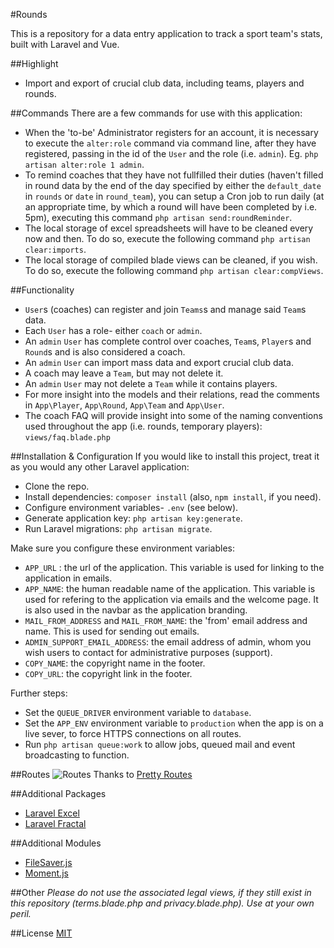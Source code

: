 #Rounds

This is a repository for a data entry application to track a sport team's stats, built with Laravel and Vue.

##Highlight
- Import and export of crucial club data, including teams, players and rounds.

##Commands
There are a few commands for use with this application:
- When the 'to-be' Administrator registers for an account, it is necessary to execute the ```alter:role``` command via command line, after they have registered, passing in the id of the ```User``` and the role (i.e. ```admin```). Eg. ```php artisan alter:role 1 admin```.
- To remind coaches that they have not fullfilled their duties (haven't filled in round data by the end of the day specified by either the ```default_date``` in ```rounds``` or ```date``` in ```round_team```), you can setup a Cron job to run daily (at an appropriate time, by which a round will have been completed by i.e. 5pm), executing this command ```php artisan send:roundReminder```.
- The local storage of excel spreadsheets will have to be cleaned every now and then. To do so, execute the following command ```php artisan clear:imports```.
- The local storage of compiled blade views can be cleaned, if you wish. To do so, execute the following command ```php artisan clear:compViews```.

##Functionality
- ```User```s (coaches) can register and join ```Teams```s and manage said ```Team```s data.
- Each ```User``` has a role- either ```coach``` or ```admin```.
- An ```admin``` ```User``` has complete control over coaches, ```Team```s, ```Player```s and ```Round```s and is also considered a coach.
- An ```admin``` ```User``` can import mass data and export crucial club data.
- A coach may leave a ```Team```, but may not delete it.
- An ```admin``` ```User``` may not delete a ```Team``` while it contains players.
- For more insight into the models and their relations, read the comments in ```App\Player```, ```App\Round```, ```App\Team``` and ```App\User```.
- The coach FAQ will provide insight into some of the naming conventions used throughout the app (i.e. rounds, temporary players): ```views/faq.blade.php```

##Installation & Configuration
If you would like to install this project, treat it as you would any other Laravel application:
- Clone the repo.
- Install dependencies: ```composer install``` (also, ```npm install```, if you need).
- Configure environment variables- ```.env``` (see below).
- Generate application key: ```php artisan key:generate```.
- Run Laravel migrations: ```php artisan migrate```.

Make sure you configure these environment variables:
- ```APP_URL``` : the url of the application. This variable is used for linking to the application in emails.
- ```APP_NAME```: the human readable name of the application. This variable is used for refering to the application via emails and the welcome page. It is also used in the navbar as the application branding.
- ```MAIL_FROM_ADDRESS``` and ```MAIL_FROM_NAME```: the 'from' email address and name. This is used for sending out emails.
- ```ADMIN_SUPPORT_EMAIL_ADDRESS```: the email address of admin, whom you wish users to contact for administrative purposes (support).
- ```COPY_NAME```: the copyright name in the footer.
- ```COPY_URL```: the copyright link in the footer.

Further steps:
- Set the ```QUEUE_DRIVER``` environment variable to ```database```.
- Set the ```APP_ENV``` environment variable to ```production``` when the app is on a live sever, to force HTTPS connections on all routes.
- Run ```php artisan queue:work``` to allow jobs, queued mail and event broadcasting to function.

##Routes
![Routes](https://cloud.githubusercontent.com/assets/9494635/23349180/b3931c98-fd00-11e6-9ae4-547c46c7444e.png)
Thanks to [Pretty Routes](https://github.com/garygreen/pretty-routes)

##Additional Packages
- [Laravel Excel](https://github.com/Maatwebsite/Laravel-Excel)
- [Laravel Fractal](https://github.com/spatie/laravel-fractal)

##Additional Modules
- [FileSaver.js](https://github.com/eligrey/FileSaver.js/)
- [Moment.js](https://github.com/moment/moment/)

##Other
*Please do not use the associated legal views, if they still exist in this repository (terms.blade.php and privacy.blade.php). Use at your own peril.*

##License
[MIT](https://s3-ap-southeast-2.amazonaws.com/ashleymenhennett/LICENSE)

